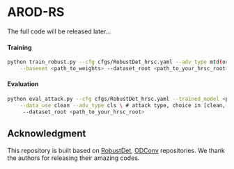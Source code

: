 # AROD-RS


The full code will be released later...


#### Training
```bash
python train_robust.py --cfg cfgs/RobustDet_hrsc.yaml --adv_type mtd(or cwat) --data_use clean --multi_gpu False \
    --basenet <path_to_weights> --dataset_root <path_to_your_hrsc_root>
```

#### Evaluation
```bash
python eval_attack.py --cfg cfgs/RobustDet_hrsc.yaml --trained_model <path_to_your_trained_model> \
    --data_use clean --adv_type cls \ # attack type, choice in [clean, cls, loc, cwat, dag]
     --dataset_root <path_to_your_hrsc_root>
```

## Acknowledgment

This repository is built based on [RobustDet](https://github.com/7eu7d7/RobustDet), [ODConv](https://github.com/OSVAI/ODConv) repositories. We thank the authors for releasing their amazing codes.


